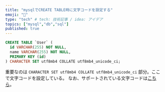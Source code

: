```yaml
---
title: "mysqlでCREATE TABLE時に文字コードを設定する"
emoji: "🌟"
type: "tech" # tech: 技術記事 / idea: アイデア
topics: ["mysql","db","sql"]
published: true
---
```


```sql
CREATE TABLE `User` (
  id VARCHAR(255) NOT NULL,
  name VARCHAR(255) NOT NULL,
  PRIMARY KEY (id)
) CHARACTER SET utf8mb4 COLLATE utf8mb4_unicode_ci;
```

重要なのは `CHARACTER SET utf8mb4 COLLATE utf8mb4_unicode_ci` 部分。ここで文字コードを設定している。
なお、サポートされている文字コードは[こちら](https://dev.mysql.com/doc/refman/5.6/ja/charset-charsets.html)。

